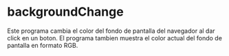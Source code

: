 # backgroundChange
Este programa cambia el color del fondo de pantalla del navegador al dar click en un boton. El programa tambien muestra el color actual del fondo de pantalla en formato RGB.
